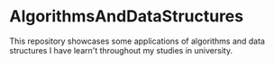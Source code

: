 # AlgorithmsAndDataStructures
This repository showcases some applications of algorithms and data structures I have learn't throughout my studies in university.
